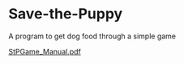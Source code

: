 # Save-the-Puppy
A program to get dog food through a simple game<br>

[StPGame_Manual.pdf](https://github.com/nanna29/Save-the-Puppy/files/10474936/StPGame_Manual.pdf)

